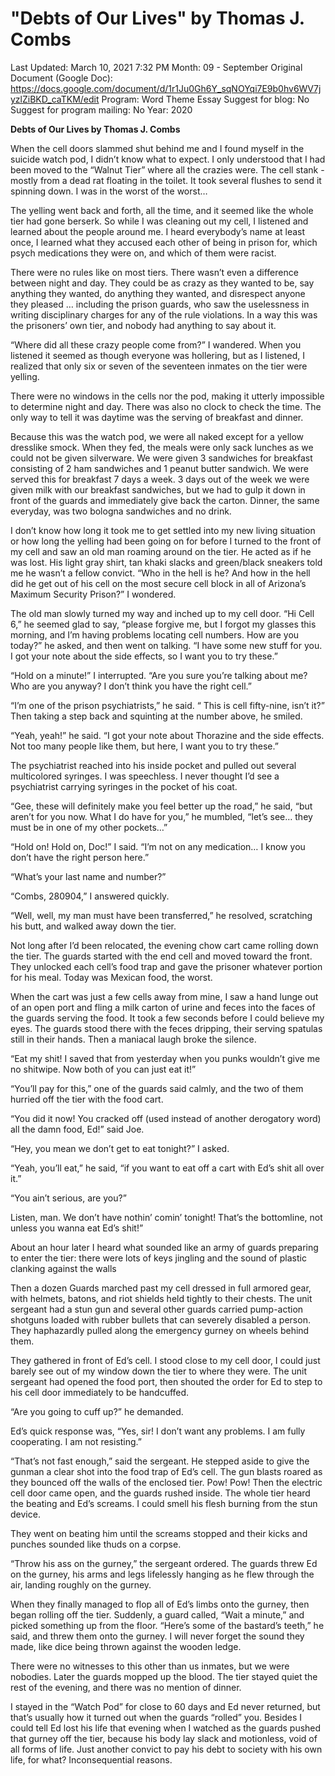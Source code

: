 # "Debts of Our Lives" by Thomas J. Combs

Last Updated: March 10, 2021 7:32 PM
Month: 09 - September
Original Document (Google Doc): https://docs.google.com/document/d/1r1Ju0Gh6Y_sqNOYqi7E9b0hv6WV7jyzlZiBKD_caTKM/edit
Program: Word Theme Essay
Suggest for blog: No
Suggest for program mailing: No
Year: 2020

**Debts of Our Lives by Thomas J. Combs**

When the cell doors slammed shut behind me and I found myself in the suicide watch pod, I didn’t know what to expect. I only understood that I had been moved to the “Walnut Tier” where all the crazies were. The cell stank - mostly from a dead rat floating in the toilet. It took several flushes to send it spinning down. I was in the worst of the worst…

The yelling went back and forth, all the time, and it seemed like the whole tier had gone berserk. So while I was cleaning out my cell, I listened and learned about the people around me. I heard everybody’s name at least once, I learned what they accused each other of being in prison for, which psych medications they were on, and which of them were racist.

There were no rules like on most tiers. There wasn’t even a difference between night and day. They could be as crazy as they wanted to be, say anything they wanted, do anything they wanted, and disrespect anyone they pleased … including the prison guards, who saw the uselessness in writing disciplinary charges for any of the rule violations. In a way this was the prisoners’ own tier, and nobody had anything to say about it.

“Where did all these crazy people come from?” I wandered. When you listened it seemed as though everyone was hollering, but as I listened, I realized that only six or seven of the seventeen inmates on the tier were yelling.

There were no windows in the cells nor the pod, making it utterly impossible to determine night and day. There was also no clock to check the time. The only way to tell it was daytime was the serving of breakfast and dinner.

Because this was the watch pod, we were all naked except for a yellow dresslike smock. When they fed, the meals were only sack lunches as we could not be given silverware. We were given 3 sandwiches for breakfast consisting of 2 ham sandwiches and 1 peanut butter sandwich. We were served this for breakfast 7 days a week. 3 days out of the week we were given milk with our breakfast sandwiches, but we had to gulp it down in front of the guards and immediately give back the carton. Dinner, the same everyday, was two bologna sandwiches and no drink.

I don’t know how long it took me to get settled into my new living situation or how long the yelling had been going on for before I turned to the front of my cell and saw an old man roaming around on the tier. He acted as if he was lost. His light gray shirt, tan khaki slacks and green/black sneakers told me he wasn’t a fellow convict. “Who in the hell is he? And how in the hell did he get out of his cell on the most secure cell block in all of Arizona’s Maximum Security Prison?” I wondered.

The old man slowly turned my way and inched up to my cell door. “Hi Cell 6,” he seemed glad to say, “please forgive me, but I forgot my glasses this morning, and I’m having problems locating cell numbers. How are you today?” he asked, and then went on talking. “I have some new stuff for you. I got your note about the side effects, so I want you to try these.”

“Hold on a minute!” I interrupted. “Are you sure you’re talking about me? Who are you anyway? I don’t think you have the right cell.”

“I’m one of the prison psychiatrists,” he said. “ This is cell fifty-nine, isn’t it?” Then taking a step back and squinting at the number above, he smiled.

“Yeah, yeah!” he said. “I got your note about Thorazine and the side effects. Not too many people like them, but here, I want you to try these.”

The psychiatrist reached into his inside pocket and pulled out several multicolored syringes. I was speechless. I never thought I’d see a psychiatrist carrying syringes in the pocket of his coat.

“Gee, these will definitely make you feel better up the road,” he said, “but aren’t for you now. What I do have for you,” he mumbled, “let’s see… they must be in one of my other pockets…”

“Hold on! Hold on, Doc!” I said. “I’m not on any medication… I know you don’t have the right person here.”

“What’s your last name and number?”

“Combs, 280904,” I answered quickly.

“Well, well, my man must have been transferred,” he resolved, scratching his butt, and walked away down the tier.

Not long after I’d been relocated, the evening chow cart came rolling down the tier. The guards started with the end cell and moved toward the front. They unlocked each cell’s food trap and gave the prisoner whatever portion for his meal. Today was Mexican food, the worst.

When the cart was just a few cells away from mine, I saw a hand lunge out of an open port and fling a milk carton of urine and feces into the faces of the guards serving the food. It took a few seconds before I could believe my eyes. The guards stood there with the feces dripping, their serving spatulas still in their hands. Then a maniacal laugh broke the silence.

“Eat my shit! I saved that from yesterday when you punks wouldn’t give me no shitwipe. Now both of you can just eat it!”

“You’ll pay for this,” one of the guards said calmly, and the two of them hurried off the tier with the food cart.

“You did it now! You cracked off (used instead of another derogatory word) all the damn food, Ed!” said Joe.

“Hey, you mean we don’t get to eat tonight?” I asked.

“Yeah, you’ll eat,” he said, “if you want to eat off a cart with Ed’s shit all over it.”

“You ain’t serious, are you?”

Listen, man. We don’t have nothin’ comin’ tonight! That’s the bottomline, not unless you wanna eat Ed’s shit!”

About an hour later I heard what sounded like an army of guards preparing to enter the tier: there were lots of keys jingling and the sound of plastic clanking against the walls

Then a dozen Guards marched past my cell dressed in full armored gear, with helmets, batons, and riot shields held tightly to their chests. The unit sergeant had a stun gun and several other guards carried pump-action shotguns loaded with rubber bullets that can severely disabled a person. They haphazardly pulled along the emergency gurney on wheels behind them.

They gathered in front of Ed’s cell. I stood close to my cell door, I could just barely see out of my window down the tier to where they were. The unit sergeant had opened the food port, then shouted the order for Ed to step to his cell door immediately to be handcuffed.

“Are you going to cuff up?” he demanded.

Ed’s quick response was, “Yes, sir! I don’t want any problems. I am fully cooperating. I am not resisting.”

“That’s not fast enough,” said the sergeant. He stepped aside to give the gunman a clear shot into the food trap of Ed’s cell. The gun blasts roared as they bounced off the walls of the enclosed tier. Pow! Pow! Then the electric cell door came open, and the guards rushed inside. The whole tier heard the beating and Ed’s screams. I could smell his flesh burning from the stun device.

They went on beating him until the screams stopped and their kicks and punches sounded like thuds on a corpse.

“Throw his ass on the gurney,” the sergeant ordered. The guards threw Ed on the gurney, his arms and legs lifelessly hanging as he flew through the air, landing roughly on the gurney.

When they finally managed to flop all of Ed’s limbs onto the gurney, then began rolling off the tier. Suddenly, a guard called, “Wait a minute,” and picked something up from the floor. “Here’s some of the bastard’s teeth,” he said, and threw them onto the gurney. I will never forget the sound they made, like dice being thrown against the wooden ledge.

There were no witnesses to this other than us inmates, but we were nobodies. Later the guards mopped up the blood. The tier stayed quiet the rest of the evening, and there was no mention of dinner.

I stayed in the “Watch Pod” for close to 60 days and Ed never returned, but that’s usually how it turned out when the guards “rolled” you. Besides I could tell Ed lost his life that evening when I watched as the guards pushed that gurney off the tier, because his body lay slack and motionless, void of all forms of life. Just another convict to pay his debt to society with his own life, for what? Inconsequential reasons.